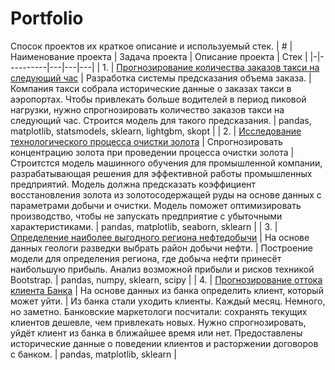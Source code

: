 # Portfolio
Спосок проектов их краткое описание и используемый стек.
| # | Наименование проекта | Задача проекта | Описание проекта | Стек |
|-|----------|---|---|---|
| 1. | [Прогнозирование количества заказов такси на следующий час](https://github.com/Z-Oleg9208/portfolio/tree/main/Прогнозирование%20заказов%20такси) | Разработка системы предсказания объема заказа. | Компания такси собрала исторические данные о заказах такси в аэропортах. Чтобы привлекать больше водителей в период пиковой нагрузки, нужно спрогнозировать количество заказов такси на следующий час. Строится модель для такого предсказания. | pandas, matplotlib, statsmodels, sklearn, lightgbm, skopt |
| 2. | [Исследование технологического процесса очистки золота](https://github.com/Z-Oleg9208/portfolio/tree/main/Восстановление%20золота%20из%20руды) | Спрогнозировать концентрацию золота при проведении процесса очистки золота | Строитстся модель машинного обучения для промышленной компании, разрабатывающая решения для эффективной работы промышленных предприятий. Модель должна предсказать коэффициент восстановления золота из золотосодержащей руды на основе данных с параметрами добычи и очистки. Модель поможет оптимизировать производство, чтобы не запускать предприятие с убыточными характеристиками. | pandas, matplotlib, seaborn, sklearn |
| 3. | [Определение наиболее выгодного региона нефтедобычи](https://github.com/Z-Oleg9208/portfolio/tree/main/Выбор%20локации%20для%20скважины) | На основе данных геологи разведки выбрать район добычи нефти. | Построение модели для определения региона, где добыча нефти принесёт наибольшую прибыль. Анализ возможной прибыли и рисков техникой Bootstrap. | pandas, numpy, sklearn, scipy |
| 4. | [Прогнозирование оттока клиента Банка](https://github.com/Z-Oleg9208/portfolio/tree/main/Отток%20клиентов) | На основе данных из банка определить клиент, который может уйти. | Из банка стали уходить клиенты. Каждый месяц. Немного, но заметно. Банковские маркетологи посчитали: сохранять текущих клиентов дешевле, чем привлекать новых.
Нужно спрогнозировать, уйдёт клиент из банка в ближайшее время или нет. Предоставлены исторические данные о поведении клиентов и расторжении договоров с банком. | pandas, matplotlib, sklearn |
